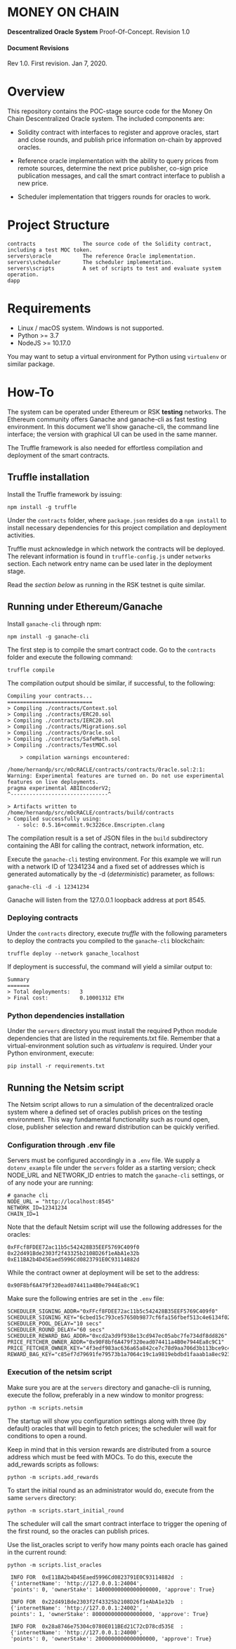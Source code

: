 # MONEY ON CHAIN
**Descentralized Oracle System**
Proof-Of-Concept.
Revision 1.0


#### Document Revisions
Rev 1.0.        First revision.         Jan 7, 2020.

Overview
========

This repository contains the POC-stage source code for the Money On Chain
Descentralized Oracle system. The included components are:

* Solidity contract with interfaces to register and approve oracles, start and close rounds, and publish price information on-chain by approved oracles.

* Reference oracle implementation with the ability to query prices from  remote sources, determine the next price publisher, co-sign price publication messages, and call the smart contract interface to publish a new price.

* Scheduler implementation that triggers rounds for oracles to work. 

Project Structure
=================

```
contracts               The source code of the Solidity contract, including a test MOC token.
servers\oracle          The reference Oracle implementation.
servers\scheduler       The scheduler implementation.
servers\scripts         A set of scripts to test and evaluate system operation.
dapp                    
```

Requirements
============

* Linux / macOS system.  Windows is not supported.
* Python >= 3.7 
* NodeJS >= 10.17.0

You may want to setup a virtual environment for Python using `virtualenv` or similar package.

How-To
======

The system can be operated under Ethereum or RSK **testing** networks. The Ethereum community offers Ganache and ganache-cli as fast testing environment. In this document we'll show ganache-cli, the command line interface;  the version with graphical UI can be used in the same manner.

The Truffle framework is also needed for effortless compilation and deployment of the smart contracts.

Truffle installation
--------------------
Install the Truffle framework by issuing:

```
npm install -g truffle
```

Under the `contracts` folder, where `package.json` resides do a `npm install` to install necessary dependencies for this project compilation and deployment activities.

Truffle must acknowledge in which network the contracts will be deployed. The relevant information is found in `truffle-config.js` under `networks` section. Each network entry name can be used later in the deployment stage.

Read the *section below* as running in the RSK testnet is quite similar.

Running under Ethereum/Ganache
------------------------------

Install `ganache-cli` through npm:

```
npm install -g ganache-cli
```

The first step is to compile the smart contract code. Go to the `contracts` folder and execute the following command:

```
truffle compile
```

The compilation output should be similar, if successful, to the following:

```
Compiling your contracts...
===========================
> Compiling ./contracts/Context.sol
> Compiling ./contracts/ERC20.sol
> Compiling ./contracts/IERC20.sol
> Compiling ./contracts/Migrations.sol 
> Compiling ./contracts/Oracle.sol
> Compiling ./contracts/SafeMath.sol
> Compiling ./contracts/TestMOC.sol

    > compilation warnings encountered:

/home/hernandp/src/mOcRACLE/contracts/contracts/Oracle.sol:2:1: Warning: Experimental features are turned on. Do not use experimental features on live deployments.
pragma experimental ABIEncoderV2;
^-------------------------------^

> Artifacts written to /home/hernandp/src/mOcRACLE/contracts/build/contracts
> Compiled successfully using:
   - solc: 0.5.16+commit.9c3226ce.Emscripten.clang

```

The compilation result is a set of JSON files in the `build` subdirectory containing the ABI for calling the contract, network information, etc. 

Execute the `ganache-cli` testing environment. For this example we will run with a network ID of 12341234 and a fixed set of addresses which is generated automatically by the -d (_deterministic_) parameter, as follows:

```
ganache-cli -d -i 12341234
```

Ganache will listen from the 127.0.0.1 loopback address at port 8545.

### Deploying contracts

Under the `contracts` directory, execute _truffle_ with the following parameters to deploy the contracts you compiled to the `ganache-cli` blockchain:

```
truffle deploy --network ganache_localhost
```

If deployment is successful, the command will yield a similar output to:

```
Summary
=======
> Total deployments:   3
> Final cost:          0.10001312 ETH

```

### Python dependencies installation

Under the `servers` directory you must install the required Python module dependencies that are listed in the requirements.txt file. Remember that a virtual-environment solution such as _virtualenv_ is required. Under your Python environment, execute:

```
pip install -r requirements.txt
``` 


## Running the Netsim script

The Netsim script allows to run a simulation of the decentralized oracle system where a defined set of oracles publish prices on the testing environment. This way fundamental functionality such as round open, close, publisher selection and reward distribution can be quickly verified.

### Configuration through .env file

Servers must be configured accordingly in a `.env` file. We supply a `dotenv_example` file under the `servers` folder as a starting version; check NODE_URL and NETWORK_ID entries to match the `ganache-cli` settings, or of any node your are running:

```
# ganache cli
NODE_URL = "http://localhost:8545"
NETWORK_ID=12341234
CHAIN_ID=1
```

Note that the default Netsim script will use the following addresses for the oracles:

```
0xFFcf8FDEE72ac11b5c542428B35EEF5769C409f0
0x22d491Bde2303f2f43325b2108D26f1eAbA1e32b
0xE11BA2b4D45Eaed5996Cd0823791E0C93114882d
```

While the contract owner at deployment will be set to the address: 

```
0x90F8bf6A479f320ead074411a4B0e7944Ea8c9C1
```

Make sure the following entries are set in the `.env` file:

```
SCHEDULER_SIGNING_ADDR="0xFFcf8FDEE72ac11b5c542428B35EEF5769C409f0"
SCHEDULER_SIGNING_KEY="6cbed15c793ce57650b9877cf6fa156fbef513c4e6134f022a85b1ffdd59b2a1"
SCHEDULER_POOL_DELAY="10 secs"
SCHEDULER_ROUND_DELAY="60 secs"
SCHEDULER_REWARD_BAG_ADDR="0xcd2a3d9f938e13cd947ec05abc7fe734df8dd826"
PRICE_FETCHER_OWNER_ADDR="0x90F8bf6A479f320ead074411a4B0e7944Ea8c9C1"
PRICE_FETCHER_OWNER_KEY="4f3edf983ac636a65a842ce7c78d9aa706d3b113bce9c46f30d7d21715b23b1d"
REWARD_BAG_KEY="c85ef7d79691fe79573b1a7064c19c1a9819ebdbd1faaab1a8ec92344438aaf4"
``` 

### Execution of the netsim script

Make sure you are at the `servers` directory and ganache-cli is running, execute the follow, preferably in a new window to monitor progress:

```
python -m scripts.netsim
```

The startup will show you configuration settings along with three (by default) oracles that will begin to fetch prices; the scheduler will wait for conditions to open a round. 

Keep in mind that in this version rewards are distributed from a source address which must be feed with MOCs. To do this, execute the add_rewards scripts as follows:

```
python -m scripts.add_rewards
```

To start the initial round as an administrator would do, execute from the same `servers` directory:

```
python -m scripts.start_initial_round
```

The scheduler will call the smart contract interface to trigger the opening of the first round, so the oracles can publish prices.

Use the list_oracles script to verify how many points each oracle has gained in the current round:

```
python -m scripts.list_oracles

 INFO FOR  0xE11BA2b4D45Eaed5996Cd0823791E0C93114882d  : 
 {'internetName': 'http://127.0.0.1:24004', 
 'points': 0, 'ownerStake': 14000000000000000000, 'approve': True}
 
 INFO FOR  0x22d491Bde2303f2f43325b2108D26f1eAbA1e32b  :  
 {'internetName': 'http://127.0.0.1:24002', '
 points': 1, 'ownerStake': 8000000000000000000, 'approve': True}
 
 INFO FOR  0x28a8746e75304c0780E011BEd21C72cD78cd535E  :  
 {'internetName': 'http://127.0.0.1:24000', 
 'points': 0, 'ownerStake': 2000000000000000000, 'approve': True}
``` 


